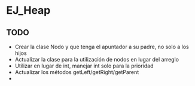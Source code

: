 # EJ_Heap

## TODO

* Crear la clase Nodo<T> y que tenga el apuntador a su padre, no solo a los hijos
* Actualizar la clase para la utilización de nodos en lugar del arreglo
* Utilizar <T> en lugar de int, manejar int solo para la prioridad
* Actualizar los métodos getLeft/getRight/getParent
*
